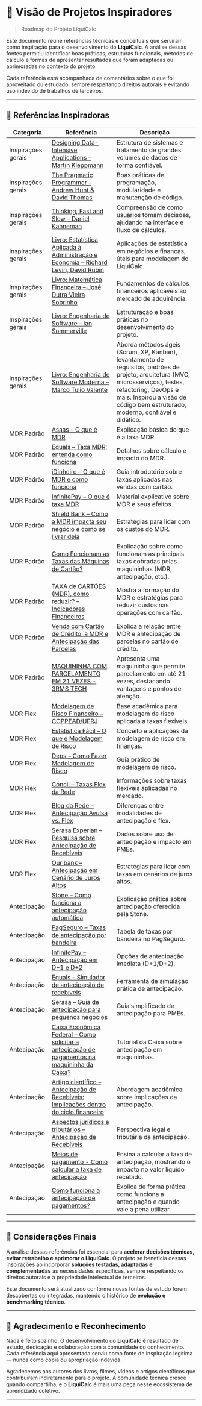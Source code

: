 # 📌 Visão de Projetos Inspiradores

> Roadmap do Projeto LiquiCalc

Este documento reúne referências técnicas e conceituais que serviram como inspiração para o desenvolvimento do **LiquiCalc**. A análise dessas fontes permitiu identificar boas práticas, estruturas funcionais, métodos de cálculo e formas de apresentar resultados que foram adaptadas ou aprimoradas no contexto do projeto.

Cada referência está acompanhada de comentários sobre o que foi aproveitado ou estudado, sempre respeitando direitos autorais e evitando uso indevido de trabalhos de terceiros.

---

## 🔗 Referências Inspiradoras

| Categoria          | Referência                                                                                                                                                                                                                                                                    | Descrição                                                                                                                                                                                                                                   |
| ------------------ | ----------------------------------------------------------------------------------------------------------------------------------------------------------------------------------------------------------------------------------------------------------------------------- | ------------------------------------------------------------------------------------------------------------------------------------------------------------------------------------------------------------------------------------------- |
| Inspirações gerais | [Designing Data-Intensive Applications – Martin Kleppmann](https://unidel.edu.ng/focelibrary/books/Designing%20Data-Intensive%20Applications%20The%20Big%20Ideas%20Behind%20Reliable,%20Scalable,%20and%20Maintainable%20Systems%20by%20Martin%20Kleppmann%20(z-lib.org).pdf) | Estrutura de sistemas e tratamento de grandes volumes de dados de forma confiável.                                                                                                                                                          |
| Inspirações gerais | [The Pragmatic Programmer – Andrew Hunt & David Thomas](https://github.com/lighthousand/books/blob/master/the-pragmatic-programmer.pdf)                                                                                                                                       | Boas práticas de programação, modularidade e manutenção de código.                                                                                                                                                                          |
| Inspirações gerais | [Thinking, Fast and Slow – Daniel Kahneman](https://nae.com.pt/wp-content/uploads/Rapido-e-Devagar-Daniel-Kahneman.pdf)                                                                                                                                                       | Compreensão de como usuários tomam decisões, ajudando na interface e fluxo de cálculos.                                                                                                                                                     | 
| Inspirações gerais | [Livro: Estatística Aplicada à Administração e Economia – Richard Levin, David Rubin](https://profefily.com/wp-content/uploads/2017/12/Estad%C3%ADstica-para-administraci%C3%B3n-y-economia-Richard-I.-Levin.pdf)                                                             | Aplicações de estatística em negócios e finanças, úteis para modelagem do LiquiCalc.                                                                                                                                                        | 
| Inspirações gerais | [Livro: Matemática Financeira – José Dutra Vieira Sobrinho](https://lbertolo.tripod.com/MATEMATICAFINANCEIRA.pdf)                                                                                                                                                             | Fundamentos de cálculos financeiros aplicáveis ao mercado de adquirência.                                                                                                                                                                   |
| Inspirações gerais | [Livro: Engenharia de Software – Ian Sommerville](https://www.facom.ufu.br/~william/Disciplinas%202018-2/BSI-GSI030-EngenhariaSoftware/Livro/engenhariaSoftwareSommerville.pdf)                                                                                               | Estruturação e boas práticas no desenvolvimento do projeto.                                                                                                                                                                                 |
| Inspirações gerais | [Livro: Engenharia de Software Moderna – Marco Tulio Valente](https://engsoftmoderna.info/)                                                                                                                                                                                   | Aborda métodos ágeis (Scrum, XP, Kanban), levantamento de requisitos, padrões de projeto, arquitetura (MVC, microsserviços), testes, refactoring, DevOps e mais. Inspirou a visão de código bem estruturado, moderno, confiável e didático. |
| MDR Padrão         | [Asaas – O que é MDR](https://blog.asaas.com/o-que-e-mdr/)                                                                                                                                                                                                                    | Explicação básica do que é a taxa MDR.                                                                                                                                                                                                      |
| MDR Padrão         | [Equals – Taxa MDR: entenda como funciona](https://equals.com.br/blog/taxa-mdr/)                                                                                                                                                                                              | Detalhes sobre cálculo e impacto do MDR.                                                                                                                                                                                                    |
| MDR Padrão         | [iDinheiro – O que é MDR e como funciona](https://www.idinheiro.com.br/negocios/mdr-taxa-desconto/)                                                                                                                                                                           | Guia introdutório sobre taxas aplicadas nas vendas com cartão.                                                                                                                                                                              |
| MDR Padrão         | [InfinitePay – O que é taxa MDR](https://www.infinitepay.io/blog/o-que-e-taxa-mdr)                                                                                                                                                                                            | Material explicativo sobre MDR e seus efeitos.                                                                                                                                                                                              |
| MDR Padrão         | [Shield Bank – Como a MDR impacta seu negócio e como se livrar dela](https://shieldbank.com.br/2024/10/20/o-que-e-taxa-mdr-como-ela-impacta-seu-negocio-e-como-se-livrar-dela/)                                                                                               | Estratégias para lidar com os custos do MDR.                                                                                                                                                                                                |
| MDR Padrão         | [Como Funcionam as Taxas das Máquinas de Cartão?](https://www.youtube.com/watch?v=ZU45yUq7ciU)                                                                                                                                                                                | Explicação sobre como funcionam as principais taxas cobradas pelas maquininhas (MDR, antecipação, etc.).                                                                                                                                    |
| MDR Padrão         | [TAXA de CARTÕES (MDR), como reduzir? – Indicadores Financeiros](https://www.youtube.com/watch?v=sh3Qw7o6cus)                                                                                                                                                                 | Mostra a formação do MDR e estratégias para reduzir custos nas operações com cartão.                                                                                                                                                        |
| MDR Padrão         | [Venda com Cartão de Crédito: a MDR e Antecipação das Parcelas](https://www.youtube.com/watch?v=2io7VDFWdhk)                                                                                                                                                                  | Explica a relação entre MDR e antecipação de parcelas no cartão de crédito.                                                                                                                                                                 |
| MDR Padrão         | [MAQUININHA COM PARCELAMENTO EM 21 VEZES - 3RMS TECH](https://www.youtube.com/watch?v=29HUpPIBFtw)                                                                                                                                                                            | Apresenta uma maquininha que permite parcelamento em até 21 vezes, destacando vantagens e pontos de atenção.                                                                                                                                |
| MDR Flex           | [Modelagem de Risco Financeiro – COPPEAD/UFRJ](https://pantheon.ufrj.br/bitstream/11422/1449/1/429.pdf)                                                                                                                                                                       | Base acadêmica para modelagem de risco aplicada a taxas flexíveis.                                                                                                                                                                          |
| MDR Flex           | [Estatística Fácil – O que é Modelagem de Risco](https://estatisticafacil.org/glossario/o-que-e-modelagem-de-risco-como-funciona-e-suas-aplicacoes/)                                                                                                                          | Conceito e aplicações da modelagem de risco em finanças.                                                                                                                                                                                    |
| MDR Flex           | [Deps – Como Fazer Modelagem de Risco](https://deps.com.br/o-que-e-e-como-fazer-uma-modelagem-de-risco-entenda/)                                                                                                                                                              | Guia prático de modelagem de risco.                                                                                                                                                                                                         |
| MDR Flex           | [Concil – Taxas Flex da Rede](https://atendimento.concil.com.br/kb/pt-br/article/488121/como-conferir-as-taxas-flex-da-rede)                                                                                                                                                  | Informações sobre taxas flexíveis aplicadas no mercado.                                                                                                                                                                                     |
| MDR Flex           | [Blog da Rede – Antecipação Avulsa vs. Flex](https://www.userede.com.br/novo/blog/saiba-a-diferenca-entre-a-antecipacao-avulsa-e-o-flex/)                                                                                                                                     | Diferenças entre modalidades de antecipação e flex.                                                                                                                                                                                         |
| MDR Flex           | [Serasa Experian – Pesquisa sobre Antecipação de Recebíveis](https://www.serasaexperian.com.br/sala-de-imprensa/pmes/4-em-cada-10-mpmes-preferem-antecipacao-de-recebiveis-como-modalidade-de-credito-aponta-pesquisa-da-serasa-experian/)                                    | Dados sobre uso de antecipação e impacto em PMEs.                                                                                                                                                                                           |
| MDR Flex           | [Ouribank – Antecipação em Cenário de Juros Altos](https://www.ouribank.com/conteudo/blog/antecipacao-de-recebiveis-como-aproveitar-um-cenario-de-juros-elevado)                                                                                                              | Estratégias para lidar com taxas em cenários de juros altos.                                                                                                                                                                                |
| Antecipação        | [Stone – Como funciona a antecipação automática](https://ajuda.stone.com.br/antecipacao/antecipacao-e-seus-beneficios)                                                                                                                                                        | Explicação prática sobre antecipação oferecida pela Stone.                                                                                                                                                                                  |
| Antecipação        | [PagSeguro – Taxas de antecipação por bandeira](https://pagbank.com.br/para-seu-negocio/maquininhas/taxas-e-tarifas)                                                                                                                                                          | Tabela de taxas por bandeira no PagSeguro.                                                                                                                                                                                                  |
| Antecipação        | [InfinitePay – Antecipação em D+1 e D+2](https://ajuda.infinitepay.io/pt-BR/articles/10301865-posso-antecipar-minhas-vendas-para-receber-no-mesmo-dia)                                                                                                                        | Opções de antecipação imediata (D+1/D+2).                                                                                                                                                                                                   |
| Antecipação        | [Equals – Simulador de antecipação de recebíveis](https://equals.com.br/blog/simular-antecipacao-de-recebiveis-conheca-a-solucao-da-equals/)                                                                                                                                  | Ferramenta de simulação prática de antecipação.                                                                                                                                                                                             |
| Antecipação        | [Serasa – Guia de antecipação para pequenos negócios](https://www.serasaexperian.com.br/conteudos/pequenas-empresas/)                                                                                                                                                         | Guia simplificado de antecipação para PMEs.                                                                                                                                                                                                 |
| Antecipação        | [Caixa Econômica Federal – Como solicitar a antecipação de pagamentos na maquininha da Caixa?](https://selectra.net.br/financas/maquininha/caixa)                                                                                                                             | Tutorial da Caixa sobre antecipação em maquininhas.                                                                                                                                                                                         |
| Antecipação        | [Artigo científico – Antecipação de Recebíveis: Implicações dentro do ciclo financeiro](https://recima21.com.br/recima21/article/view/3739/2678)                                                                                                                              | Abordagem acadêmica sobre implicações da antecipação.                                                                                                                                                                                       |
| Antecipação        | [Aspectos jurídicos e tributários – Antecipação de Recebíveis](https://bonettiassociados.com.br/index.php/2025/02/27/antecipacao-de-recebiveis-de-cartoes-de-credito-aspectos-juridicos-e-tributarios/)                                                                       | Perspectiva legal e tributária da antecipação.                                                                                                                                                                                              |
| Antecipação        | [Meios de pagamento - Como calcular a taxa de antecipação](https://www.youtube.com/watch?v=lI4iiWQ4VhY)                                                                                                                                                                       | Ensina a calcular a taxa de antecipação, mostrando o impacto no valor líquido recebido.                                                                                                                                                     |
| Antecipação        | [Como funciona a antecipação de pagamentos?](https://www.youtube.com/watch?v=VJIm7YCPHeE)                                                                                                                                                                                     | Explica de forma prática como funciona a antecipação e quando vale a pena utilizar.                                                                                                                                                         |


---

## 📎 Considerações Finais

A análise dessas referências foi essencial para **acelerar decisões técnicas, evitar retrabalho e aprimorar o LiquiCalc**. O projeto se beneficia dessas inspirações ao incorporar **soluções testadas, adaptadas e complementadas** às necessidades específicas, sempre respeitando os direitos autorais e a propriedade intelectual de terceiros.

Este documento será atualizado conforme novas fontes de estudo forem descobertas ou integradas, mantendo o histórico de **evolução e benchmarking técnico**.

---

## 🙏 Agradecimento e Reconhecimento

Nada é feito sozinho. O desenvolvimento do **LiquiCalc** é resultado de estudo, dedicação e colaboração com a comunidade do conhecimento. Cada referência aqui apresentada serviu como fonte de inspiração legítima — nunca como cópia ou apropriação indevida.

Agradecemos aos autores dos livros, filmes, vídeos e artigos científicos que contribuíram indiretamente para o projeto. A comunidade técnica cresce quando compartilha, e o **LiquiCalc** é mais uma peça nesse ecossistema de aprendizado coletivo.

---